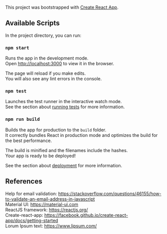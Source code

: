 This project was bootstrapped with [Create React App](https://github.com/facebook/create-react-app).

## Available Scripts

In the project directory, you can run:

### `npm start`

Runs the app in the development mode.<br />
Open [http://localhost:3000](http://localhost:3000) to view it in the browser.

The page will reload if you make edits.<br />
You will also see any lint errors in the console.

### `npm test`

Launches the test runner in the interactive watch mode.<br />
See the section about [running tests](https://facebook.github.io/create-react-app/docs/running-tests) for more information.

### `npm run build`

Builds the app for production to the `build` folder.<br />
It correctly bundles React in production mode and optimizes the build for the best performance.

The build is minified and the filenames include the hashes.<br />
Your app is ready to be deployed!

See the section about [deployment](https://facebook.github.io/create-react-app/docs/deployment) for more information.

## References

Help for email validation: https://stackoverflow.com/questions/46155/how-to-validate-an-email-address-in-javascript <br />
Material UI: https://material-ui.com <br />
ReactJS framework: https://reactjs.org/ <br />
Create-react-app: https://facebook.github.io/create-react-app/docs/getting-started <br />
Lorum Ipsum text: https://www.lipsum.com/ <br/>
